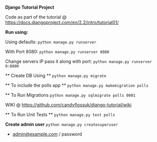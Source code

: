 **Django Tutorial Project**

Code as part of the tutorial @
https://docs.djangoproject.com/en/2.2/intro/tutorial01/

**Run using:**

Using defaults: `python manage.py runserver` 

With Port 8080: `python manage.py runserver 8080`

Change servers IP pass it along with port: `python manage.py runserver 0:8000`

** Create DB Using **
`python manage.py migrate`

** To include the polls app **
`python manage.py makemigration polls`

** To Run Migrations
`python manage.py sqlmigrate polls 0001`

WIKI @ https://github.com/candyflossuk/django-tutorial/wiki

** To Run Unit Tests **
`python manage.py test polls`


**Create admin user**
`python manage.py createsuperuser`
- admin@example.com / password 
